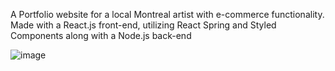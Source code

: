 A Portfolio website for a local Montreal artist with e-commerce functionality.  Made with a React.js front-end, utilizing React Spring and Styled Components along with a Node.js back-end


![image](https://github.com/BDelapo/Art-Store/blob/master/README-DEMO-GIFS/mag-landing-page1.gif)
